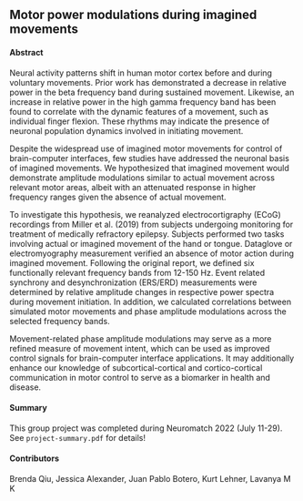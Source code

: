## Motor power modulations during imagined movements

#### Abstract

Neural activity patterns shift in human motor cortex before and during voluntary movements. Prior work has demonstrated a decrease in relative power in the beta frequency band during sustained movement. Likewise, an increase in relative power in the high gamma frequency band has been found to correlate with the dynamic features of a movement, such as individual finger flexion. These rhythms may indicate the presence of neuronal population dynamics involved in initiating movement.

Despite the widespread use of imagined motor movements for control of brain-computer interfaces, few studies have addressed the neuronal basis of imagined movements. We hypothesized that imagined movement would demonstrate amplitude modulations similar to actual movement across relevant motor areas, albeit with an attenuated response in higher frequency ranges given the absence of actual movement.

To investigate this hypothesis, we reanalyzed electrocortigraphy (ECoG) recordings from Miller et al. (2019) from subjects undergoing monitoring for treatment of medically refractory epilepsy. Subjects performed two tasks involving actual or imagined movement of the hand or tongue. Dataglove or electromyography measurement verified an absence of motor action during imagined movement. Following the original report, we defined six functionally relevant frequency bands from 12-150 Hz. Event related synchrony and desynchronization (ERS/ERD) measurements were determined by relative amplitude changes in respective power spectra during movement initiation. In addition, we calculated correlations between simulated motor movements and phase amplitude modulations across the selected frequency bands.

Movement-related phase amplitude modulations may serve as a more refined measure of movement intent, which can be used as improved control signals for brain-computer interface applications. It may additionally enhance our knowledge of subcortical-cortical and cortico-cortical communication in motor control to serve as a biomarker in health and disease.


#### Summary
This group project was completed during Neuromatch 2022 (July 11-29). See `project-summary.pdf` for details!

#### Contributors
Brenda Qiu, Jessica Alexander, Juan Pablo Botero, Kurt Lehner, Lavanya M K